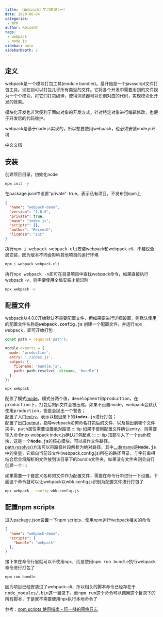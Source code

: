 ```yaml
---
title: 【Webpack】学习笔记(一)
date: 2020-06-04
categories:
 - NPM
author: ReisenD
tags:
 - webpack
 - node.js
sidebar: auto
sidebarDepth: 2
---
```


## 定义
 webpack是一个模块打包工具(module bundler)。最开始是一个javascript文件打包工具，现在则可以打包几乎所有类型的文件。它将各个开发中需要用到的文件视为一个个模块，将它们打包编译，使得浏览器可以识别对应的代码，实现模块化开发的效果。
 
 模块化开发也非常便利于面向对象的开发方式，针对特定对象进行编辑修改，也便于开发后的代码维护。

 webpack是基于node.js实现的，所以想要使用webpack，也必须安装node.js环境

[中文文档](https://www.webpackjs.com/concepts/)

## 安装
创建项目目录，初始化node
```sh
npm init -y
```
在package.json中设置"private": true，表示私有项目，不发布到npm上
```json
{
  "name": "webpack-demo",
  "version": "1.0.0",
  "private": true,
  "main": "index.js",
  "scripts": {},
  "author": "ReisenD",
  "license": "ISC"
}
```
执行<kbd>npm i webpack webpack-cli</kbd>安装webpack和webpack-cli，不建议全局安装，因为版本不同会影响其他项目的运行环境
```sh
npm i webpack webpack-cli
```
执行<kbd>npx webpack -v</kbd>即可在目录项目中查找webpack命令，如果直接执行webpack -v，则需要使用全局安装才能识别
```sh
npx webpack -v
```
## 配置文件
webpack从4.0.0开始默认不需要配置文件，但如果要进行详细设置，则默认使用的配置文件名称是<kbd>**webpack.config.js**</kbd>
创建一个配置文件，并运行<kbd>npx webpack</kbd>，即可开始打包
```js
const path = require('path');

module.exports = {
  mode: 'production',
  entry: './index.js',
  output: {
    filename: 'bundle.js',
    path: path.resolve(__dirname, 'bundle')
  }
};
```
```sh
npx webpack
```
配置了模式[mode](https://www.webpackjs.com/concepts/mode/)，模式分两个值，<kbd>development</kbd>和<kbd>production</kbd>，在<kbd>production</kbd>下，打包后的js文件会被压缩。如果不设置mode，webpack会默认使用<kbd>production</kbd>，但是会抛出一个警告；  
配置了入口[entry](https://www.webpackjs.com/concepts/entry-points/)，表示以根目录下的<kbd>**index.js**</kbd>进行打包；  
配置了出口[output](https://www.webpackjs.com/concepts/output/)，指导webpack如何命名打包后的文件，以及输出到哪个文件夹中，<kbd>path</kbd>属性需要设置绝对路径
::: tip
如果不使用配置文件确认entry，则需要输入命令npx webpack index.js确认打包起点
:::
::: tip
顶部引入了一个[path](http://nodejs.cn/api/path.html)模块，这是一个<kbd>**Node.js**</kbd>的核心模块，可以操作文件路径。  
[path.resolve()](http://nodejs.cn/api/path.html#path_path_resolve_paths)方法可以将路径片段解析为绝对路径，其中[__dirname](http://nodejs.cn/api/modules.html#modules_dirname)是<kbd>**Node.js**</kbd>中的变量，它指向当前该文件(webpack.config.js)所在的路径目录，与字符串相结合后会将解析的文件放到该目录下的bundle文件夹，如果没有文件夹则会自行创建一个
:::

如果需要一个自定义名称的文件作为配置文件，需要在命令行中进行一下设置。下面这个命令就可以让webpack以wbk.config.js识别为配置文件进行打包了
```sh
npx webpack --config wbk.config.js
```
## 配置npm scripts
进入package.json设置一下npm scripts，使用npm运行webpack相关的命令
```json {4}
{
  "name": "webpack-demo",
  "scripts": {
    "bundle": "webpack"
  },
}
```
接下来在命令行里就可以不使用npx，而是使用<kbd>npm run bundle</kbd>执行webpack命令进行打包了
```sh
npm run bundle
```
因为项目已经安装过了webpack-cli，所以相关的脚本命令已经存在于<kbd>node_modules/.bin</kbd>这一目录下。而<kbd>npm run</kbd>这个命令可以调用这个目录下的所有脚本，于是就不需要使用npx执行本地命令了

参考：[npm scripts 使用指南 - 阮一峰的网络日志](http://www.ruanyifeng.com/blog/2016/10/npm_scripts.html)